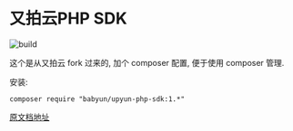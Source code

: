 # 又拍云PHP SDK
![build](https://travis-ci.org/upyun/php-sdk.svg)

这个是从又拍云 fork 过来的, 加个 composer 配置, 便于使用 composer 管理.

安装:

```
composer require "babyun/upyun-php-sdk:1.*"
```

[原文档地址](docs.md)
